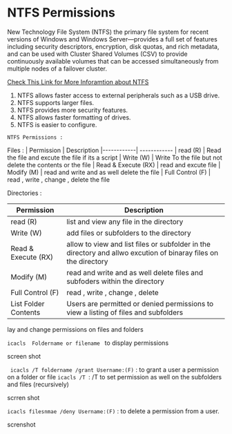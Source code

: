 # NTFS Permissions 

New Technology File System (NTFS) the primary file system for recent versions of Windows and Windows Server—provides a full set of features including security descriptors, encryption, disk quotas, and rich metadata, and can be used with Cluster Shared Volumes (CSV) to provide continuously available volumes that can be accessed simultaneously from multiple nodes of a failover cluster.

[Check This Link for More Inforamtion about NTFS ](https://docs.microsoft.com/en-us/windows-server/storage/file-server/ntfs-overview)


1. NTFS allows faster access to external peripherals such as a USB drive.
2. NTFS supports larger files.
3. NTFS provides more security features.
4. NTFS allows faster formatting of drives.
5. NTFS is easier to configure.

``` NTFS Permissions : ```

Files 
:
| Permission | Description 
|------------| ------------
| read (R)   | Read the file and excute the file if its a script 
| Write (W)  | Write To the file but not delete the contents or the file 
| Read & Execute (RX) | read and excute file 
| Modify (M) | read and write and as well delete the file 
| Full Control (F) | read , write , change , delete the file 

Directories
:

| Permission | Description 
|------------| ------------
| read (R)   | list and view any file in the directory  
| Write (W)  | add files or subfolders to the directory 
| Read & Execute (RX) | allow to view and list files or subfolder in the directory and allwo excution of binaray files on the directory 
| Modify (M) | read and write and as well delete files and subfoders within the directory 
| Full Control (F) | read , write , change , delete 
| List Folder Contents | Users are permitted or denied permissions to view a listing of files and subfolders 
lay and change permissions on files and folders 

```icacls  Foldername or filename ``` to display permissions

screen shot 

``` icacls /T foldername /grant Username:(F)``` : to grant a user a permission on a folder or file 
```icacls /T ```: /T to set permission as well on the subfolders and files (recursively)

scrren shot 

```icacls filesnmae /deny Username:(F)``` : to delete a permission from a user.

screnshot 

